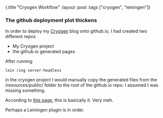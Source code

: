 {:title "Cryogen Workflow"
 :layout :post
 :tags  ["cryogen", "leiningen"]}

### The github deployment plot thickens
In order to deploy my [Cryogen](http://cryogenweb.org) blog onto github.io, I had created 
two different repos

  * My Cryogen project
  * the github.io generated pages

After running 
```
lein ring server-headless 
```
in the cryogen project I would manually copy the generated files from the /resources/public/
folder to the root of the github.io repo.  I assumed I was missing something.

According to [this page](http://tangrammer.github.io/posts/02-12-2014-cryogen-and-github.html), 
this is basically it.  Very meh.

Perhaps a Leiningen plugin is in order.
